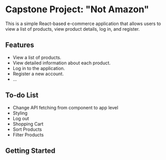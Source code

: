 # Capstone Project: "Not Amazon"

This is a simple React-based e-commerce application that allows users to view a list of products, view product details, log in, and register.

## Features

- View a list of products.
- View detailed information about each product.
- Log in to the application.
- Register a new account.
- ...

## To-do List

- Change API fetching from component to app level
- Styling
- Log out
- Shopping Cart
- Sort Products
- Filter Products

## Getting Started
